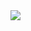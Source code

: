 <img src="https://www.canva.com/design/DAEeuPENGZE/9jRJ46eHpu_altjql_LujA/watch?utm_content=DAEeuPENGZE&utm_campaign=designshare&utm_medium=link&utm_source=publishsharelink" />

